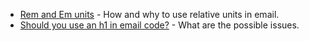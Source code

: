 * [Rem and Em units](email-accessibility/rem-and-em) - How and why to use relative units in email.
* [Should you use an h1 in email code?](email-accessibility/should-you-use-an-h1-in-email-code) - What are the possible issues.
